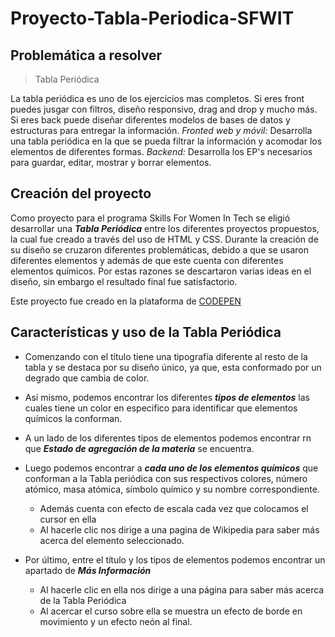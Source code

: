# Proyecto-Tabla-Periodica-SFWIT

## Problemática a resolver

> Tabla Periódica 

La tabla periódica es uno de los ejercicios mas completos. Si eres front puedes jusgar con filtros, diseño responsivo, drag and drop y mucho más. Si eres back puede diseñar diferentes modelos de bases de datos y estructuras para entregar la información. *Fronted web y móvil:* Desarrolla una tabla periódica en la que se pueda filtrar la información y acomodar los elementos de diferentes formas. *Backend:* Desarrolla los EP's necesarios para guardar, editar, mostrar y borrar elementos.

## Creación del proyecto

Como proyecto para el programa Skills For Women In Tech se eligió desarrollar una **_Tabla Periódica_** entre los diferentes proyectos propuestos, la cual fue creado a través del uso de HTML y CSS. Durante la creación de su diseño se cruzaron diferentes problemáticas, debido a que se usaron diferentes elementos y además de que este cuenta con diferentes elementos químicos. Por estas razones se descartaron varias ideas en el diseño, sin embargo el resultado final fue satisfactorio.

Este proyecto fue creado en la plataforma de [CODEPEN](https://codepen.io/trending)


## Características y uso de la Tabla Periódica

- Comenzando con el título tiene una tipografía diferente al resto de la tabla y se destaca por su diseño único, ya que, esta conformado por un degrado que cambia de color.

- Así mismo, podemos encontrar los diferentes **_tipos de elementos_** las cuales tiene un color en especifico para identificar que elementos químicos la conforman. 

- A un lado de los diferentes tipos de elementos podemos encontrar rn que **_Estado de agregación de la materia_** se encuentra.
- Luego podemos encontrar a **_cada uno de los elementos químicos_** que conforman a la Tabla periódica con sus respectivos colores, número atómico, masa atómica, símbolo químico y su nombre correspondiente. 
   - Además cuenta con efecto de escala cada vez que colocamos el cursor en ella
   - Al hacerle clic nos dirige a una pagina de Wikipedia para saber más acerca del elemento seleccionado.
   
- Por último, entre el título y los tipos de elementos podemos encontrar un apartado de **_Más Información_**
   - Al hacerle clic en ella nos dirige a una página para saber más acerca de la Tabla Periódica 
   - Al acercar el curso sobre ella se muestra un efecto de borde en movimiento y un efecto neón al final.
